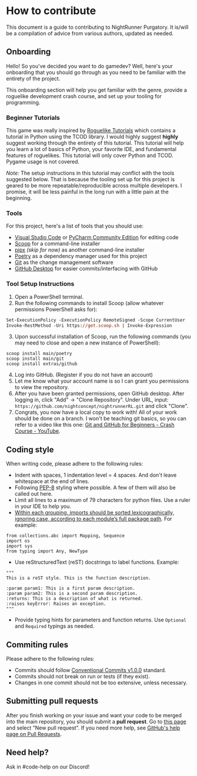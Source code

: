 # How to contribute

This document is a guide to contributing to NightRunner Purgatory. It is/will be a compilation of advice from various authors, updated as needed.

## Onboarding

Hello! So you've decided you want to do gamedev? Well, here's your onboarding that you should go through as you need to be familiar with the entirety of the project.

This onboarding section will help you get familiar with the genre, provide a roguelike development crash course, and set up your tooling for programming.

### Beginner Tutorials

This game was really inspired by [Roguelike Tutorials](https://rogueliketutorials.com/) which contains a tutorial in Python using the TCOD library. I would highly suggest **highly** suggest working through the entirety of this tutorial. This tutorial will help you learn a lot of basics of Python, your favorite IDE, and fundamental features of roguelikes. This tutorial will only cover Python and TCOD. Pygame usage is not covered.

*Note:* The setup instructions in this tutorial may conflict with the tools suggested below. That is because the tooling set up for this project is geared to be more repeatable/reproducible across multiple developers. I promise, it will be less painful in the long run with a little pain at the beginning.

### Tools

For this project, here's a list of tools that you should use:
- [Visual Studio Code](https://code.visualstudio.com/) or [PyCharm Community Edition](https://www.jetbrains.com/pycharm/) for editing code
- [Scoop](https://scoop.sh/) for a command-line installer
- [pipx](https://github.com/pypa/pipx) *(skip for now)* as another command-line installer
- [Poetry](https://python-poetry.org/) as a dependency manager used for this project
- [Git](https://git-scm.com/) as the change management software
- [GitHub Desktop](https://github.com/apps/desktop) for easier commits/interfacing with GitHub

### Tool Setup Instructions

1. Open a PowerShell terminal.
2. Run the following commands to install Scoop (allow whatever permissions PowerShell asks for):
```ps
Set-ExecutionPolicy -ExecutionPolicy RemoteSigned -Scope CurrentUser
Invoke-RestMethod -Uri https://get.scoop.sh | Invoke-Expression
```
3. Upon successful installation of Scoop, run the following commands (you may need to close and open a new instance of PowerShell):
```
scoop install main/poetry
scoop install main/git
scoop install extras/github
```
4. Log into GitHub. (Register if you do not have an account)
5. Let me know what your account name is so I can grant you permissions to view the repository.
6. After you have been granted permissions, open GitHub desktop. After logging in, click "Add" -> "Clone Repository". Under URL, input: `https://github.com/nightconcept/nightrunnerRL.git` and click "Clone".
7. Congrats, you now have a local copy to work with! All of your work should be done on a branch. I won't be teaching git basics, so you can refer to a video like this one: [Git and GitHub for Beginners - Crash Course - YouTube](https://www.youtube.com/watch?v=RGOj5yH7evk).

## Coding style

When writing code, please adhere to the following rules:

* Indent with spaces, 1 indentation level = 4 spaces. And don't leave whitespace at the end of lines.
* Following [PEP-8](https://pep8.org/) styling where possible. A few of them will also be called out here.
* Limit all lines to a maximum of 79 characters for python files. Use a ruler in your IDE to help you.
* [Within each grouping, imports should be sorted lexicographically, ignoring case, according to each module’s full package path](https://google.github.io/styleguide/pyguide.html#313-imports-formatting). For example:
```
from collections.abc import Mapping, Sequence
import os
import sys
from typing import Any, NewType
```
* Use reStructuredText (reST) docstrings to label functions. Example:
```
"""
This is a reST style. This is the function description.

:param param1: This is a first param description.
:param param2: This is a second param description.
:returns: This is a description of what is returned.
:raises keyError: Raises an exception.
"""
```
* Provide typing hints for parameters and function returns. Use `Optional` and `Required` typings as needed.

## Commiting rules

Please adhere to the following rules:
* Commits should follow [Conventional Commits v1.0.0](https://www.conventionalcommits.org/en/v1.0.0/) standard.
* Commits should not break on run or tests (if they exist).
* Changes in one commit should not be too extensive, unless necessary.

## Submitting pull requests

After you finish working on your issue and want your code to be merged into the main repository, you should submit a **pull request**. Go to [this page](https://github.com/nightconcept/nightrunner-purgatory/pulls) and select "New pull request".
If you need more help, see [GitHub's help page on Pull Requests](https://help.github.com/articles/using-pull-requests/).

## Need help?

Ask in #code-help on our Discord!